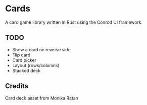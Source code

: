 Cards
=====

A card game library written in Rust using the Conrod UI framework.

TODO
----
* Show a card on reverse side
* Flip card
* Card picker
* Layout (rows/columns)
* Stacked deck

Credits
-------
Card deck asset from Monika Ratan
